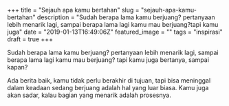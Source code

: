 +++
title = "Sejauh apa kamu bertahan"
slug = "sejauh-apa-kamu-bertahan"
description = "Sudah berapa lama kamu berjuang? pertanyaan lebih menarik lagi, sampai berapa lama lagi kamu mau berjuang?tapi kamu juga"
date = "2019-01-13T16:49:06Z"
featured_image = ""
tags = "inspirasi"
draft = true
+++ 
 
Sudah berapa lama kamu berjuang? 
pertanyaan lebih menarik lagi, sampai berapa lama lagi kamu mau berjuang?
tapi kamu juga bertanya, sampai kapan?

Ada berita baik, kamu tidak perlu berakhir di tujuan, tapi bisa meninggal dalam keadaan sedang berjuang adalah hal yang luar biasa. Kamu juga akan sadar, kalau bagian yang menarik adalah prosesnya.